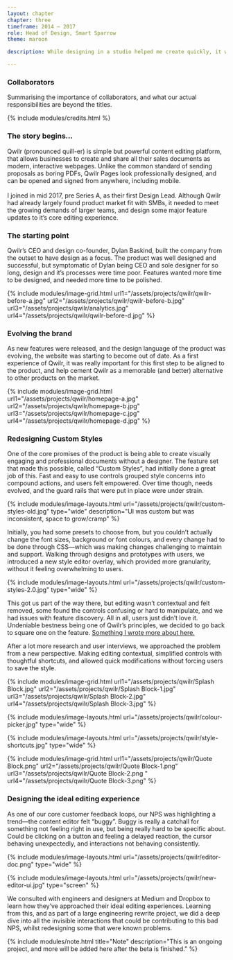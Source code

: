 ```yaml
---
layout: chapter
chapter: three
timeframe: 2014 — 2017
role: Head of Design, Smart Sparrow
theme: maroon

description: While designing in a studio helped me create quickly, it was all standalone experiences. I was craving working on something real people used.

---
```


### Collaborators

Summarising the importance of collaborators, and what our actual responsibilities are beyond the titles.

{% include modules/credits.html %}

### The story begins...

Qwilr (pronounced quill-er) is simple but powerful content editing platform, that allows businesses to create and share all their sales documents as modern, interactive webpages. Unlike the common standard of sending proposals as boring PDFs, Qwilr Pages look professionally designed, and can be opened and signed from anywhere, including mobile. <br><br> I joined in mid 2017, pre Series A, as their first Design Lead. Although Qwilr had already largely found product market fit with SMBs, it needed to meet the growing demands of larger teams, and design some major feature updates to it’s core editing experience.

### The starting point

Qwilr’s CEO and design co-founder, Dylan Baskind, built the company from the outset to have design as a focus. The product was well designed and successful, but symptomatic of Dylan being CEO and sole designer for so long, design and it’s processes were time poor. Features wanted more time to be designed, and needed more time to be polished.

{% include modules/image-grid.html url1="/assets/projects/qwilr/qwilr-before-a.jpg" url2="/assets/projects/qwilr/qwilr-before-b.jpg" url3="/assets/projects/qwilr/analytics.jpg" url4="/assets/projects/qwilr/qwilr-before-d.jpg" %}

### Evolving the brand

As new features were released, and the design language of the product was evolving, the website was starting to become out of date. As a first experience of Qwilr, it was really important for this first step to be aligned to the product, and help cement Qwilr as a memorable (and better) alternative to other products on the market.

{% include modules/image-grid.html url1="/assets/projects/qwilr/homepage-a.jpg" url2="/assets/projects/qwilr/homepage-b.jpg" url3="/assets/projects/qwilr/homepage-c.jpg" url4="/assets/projects/qwilr/homepage-d.jpg" %}

### Redesigning Custom Styles

One of the core promises of the product is being able to create visually engaging and professional documents without a designer. The feature set that made this possible, called “Custom Styles”, had initially done a great job of this. Fast and easy to use controls grouped style concerns into compound actions, and users felt empowered. Over time though, needs evolved, and the guard rails that were put in place were under strain.

{% include modules/image-layouts.html url="/assets/projects/qwilr/custom-styles-old.jpg" type="wide" description="UI was custom but was inconsistent, space to grow/cramp" %}

Initially, you had some presets to choose from, but you couldn’t actually change the font sizes, background or font colours, and every change had to be done through CSS—which was making changes challenging to maintain and support. Walking through designs and prototypes with users, we introduced a new style editor overlay, which provided more granularity, without it feeling overwhelming to users.

{% include modules/image-layouts.html url="/assets/projects/qwilr/custom-styles-2.0.jpg" type="wide" %}

This got us part of the way there, but editing wasn’t contextual and felt removed, some found the controls confusing or hard to manipulate, and we had issues with feature discovery. All in all, users just didn’t love it. Undeniable bestness being one of Qwilr’s principles, we decided to go back to square one on the feature. [Something I wrote more about here.](https://medium.com/@dominosebastian/the-quest-for-undeniable-bestness-5153832463a)

After a lot more research and user interviews, we approached the problem from a new perspective. Making editing contextual, simplified controls with thoughtful shortcuts, and allowed quick modifications without forcing users to save the style.

{% include modules/image-grid.html url1="/assets/projects/qwilr/Splash Block.jpg" url2="/assets/projects/qwilr/Splash Block-1.jpg" url3="/assets/projects/qwilr/Splash Block-2.jpg" url4="/assets/projects/qwilr/Splash Block-3.jpg" %}

{% include modules/image-layouts.html url="/assets/projects/qwilr/colour-picker.jpg" type="wide" %}

{% include modules/image-layouts.html url="/assets/projects/qwilr/style-shortcuts.jpg" type="wide" %}

{% include modules/image-grid.html url1="/assets/projects/qwilr/Quote Block.png" url2="/assets/projects/qwilr/Quote Block-1.png" url3="/assets/projects/qwilr/Quote Block-2.png " url4="/assets/projects/qwilr/Quote Block-3.png" %}

### Designing the ideal editing experience

As one of our core customer feedback loops, our NPS was highlighting a trend—the content editor felt “buggy”. Buggy is really a catchall for something not feeling right in use, but being really hard to be specific about. Could be clicking on a button and feeling a delayed reaction, the cursor behaving unexpectedly, and interactions not behaving consistently.

{% include modules/image-layouts.html url="/assets/projects/qwilr/editor-doc.png" type="wide" %}

{% include modules/image-layouts.html url="/assets/projects/qwilr/new-editor-ui.jpg" type="screen" %}

We consulted with engineers and designers at Medium and Dropbox to learn how they’ve approached their ideal editing experiences. Learning from this, and as part of a large engineering rewrite project, we did a deep dive into all the invisible interactions that could be contributing to this bad NPS, whilst redesigning some that were known problems.

{% include modules/note.html title="Note" description="This is an ongoing project, and more will be added here after the beta is finished." %}
